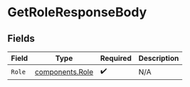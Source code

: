 # GetRoleResponseBody


## Fields

| Field                                              | Type                                               | Required                                           | Description                                        |
| -------------------------------------------------- | -------------------------------------------------- | -------------------------------------------------- | -------------------------------------------------- |
| `Role`                                             | [components.Role](../../models/components/role.md) | :heavy_check_mark:                                 | N/A                                                |